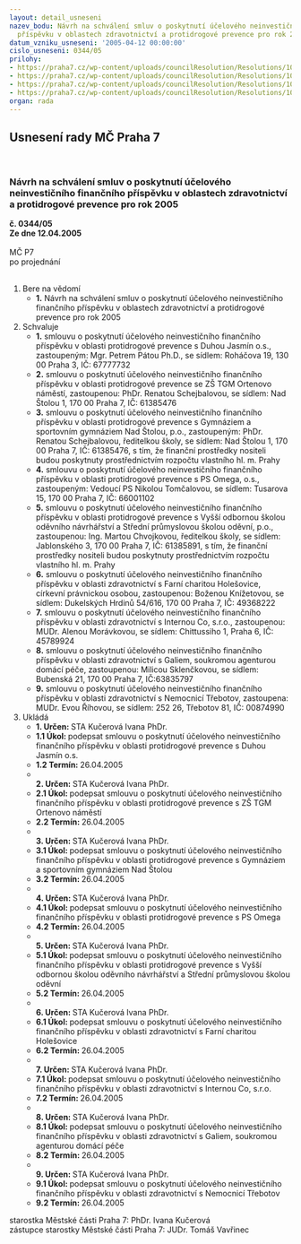 ```yaml
---
layout: detail_usneseni
nazev_bodu: Návrh na schválení smluv o poskytnutí účelového neinvestičního finančního
  příspěvku v oblastech zdravotnictví a protidrogové prevence pro rok 2005
datum_vzniku_usneseni: '2005-04-12 00:00:00'
cislo_usneseni: 0344/05
prilohy:
- https://praha7.cz/wp-content/uploads/councilResolution/Resolutions/10032/18-grant_zdravotnictv%c3%ad_farn%c3%ad_charita.doc
- https://praha7.cz/wp-content/uploads/councilResolution/Resolutions/10032/18-sml-interna_co.doc
- https://praha7.cz/wp-content/uploads/councilResolution/Resolutions/10032/18-galium-zdravotnictv%c3%ad.doc
- https://praha7.cz/wp-content/uploads/councilResolution/Resolutions/10032/18-t%c5%99ebotov.doc
organ: rada
---
```

<div id="ucUsn_pList" class="usn">
	<span><h2>Usnesení rady MČ Praha 7 </h2>
<br></span><div class="standBody">
<span><h3>Návrh na schválení smluv o poskytnutí účelového neinvestičního finančního příspěvku v oblastech zdravotnictví a protidrogové prevence pro rok 2005</h3></span><div class="center">
		<strong>č. 0344/05</strong><br>
	</div>
<div class="center">
		<strong>Ze dne 12.04.2005</strong><br><br>
	</div> MČ P7<br> po projednání<br><br><ol>
<li>Bere na vědomí<ul><li>
<strong>1.</strong> Návrh na schválení smluv o poskytnutí účelového neinvestičního finančního příspěvku v oblastech zdravotnictví a protidrogové prevence pro rok 2005</li></ul>
</li>
<li>Schvaluje<ul>
<li>
<strong>1.</strong> smlouvu o poskytnutí účelového neinvestičního finančního příspěvku v oblasti protidrogové prevence s Duhou Jasmín o.s., zastoupeným: Mgr. Petrem Pátou  Ph.D., se sídlem: Roháčova 19, 130 00 Praha 3, IČ: 67777732</li>
<li>
<strong>2.</strong> smlouvu o poskytnutí účelového neinvestičního finančního příspěvku v oblasti protidrogové prevence se ZŠ TGM Ortenovo náměstí, zastoupenou: PhDr. Renatou Schejbalovou, se sídlem: Nad Štolou 1, 170 00 Praha 7, IČ: 61385476</li>
<li>
<strong>3.</strong> smlouvu o poskytnutí účelového neinvestičního finančního příspěvku v oblasti protidrogové prevence s Gymnáziem a sportovním gymnáziem Nad Štolou, p.o., zastoupeným: PhDr. Renatou Schejbalovou, ředitelkou školy, se sídlem: Nad Štolou 1, 170 00 Praha 7, IČ: 61385476, s tím, že finanční prostředky nositeli budou poskytnuty prostřednictvím rozpočtu vlastního hl. m. Prahy </li>
<li>
<strong>4.</strong> smlouvu o poskytnutí účelového neinvestičního finančního příspěvku v oblasti protidrogové prevence s PS Omega, o.s., zastoupeným: Vedoucí PS Nikolou Tomčalovou, se sídlem: Tusarova 15, 170 00 Praha 7, IČ: 66001102 </li>
<li>
<strong>5.</strong> smlouvu o poskytnutí účelového neinvestičního finančního příspěvku v oblasti protidrogové prevence s Vyšší odbornou školou oděvního návrhářství a Střední průmyslovou školou oděvní, p.o.,  zastoupenou: Ing. Martou Chvojkovou, ředitelkou školy, se sídlem: Jablonského  3, 170 00 Praha 7, IČ: 61385891, s tím, že finanční prostředky nositeli budou poskytnuty prostřednictvím rozpočtu vlastního hl. m. Prahy </li>
<li>
<strong>6.</strong> smlouvu o poskytnutí účelového neinvestičního finančního příspěvku v oblasti zdravotnictví s Farní charitou Holešovice, církevní právnickou osobou, zastoupenou: Boženou Knížetovou, se sídlem: Dukelských Hrdinů 54/616, 170 00  Praha 7, IČ: 49368222</li>
<li>
<strong>7.</strong> smlouvu o poskytnutí účelového neinvestičního finančního příspěvku v oblasti zdravotnictví s Internou Co, s.r.o., zastoupenou: MUDr. Alenou Morávkovou, se sídlem: Chittussiho 1, Praha 6, IČ: 45789924</li>
<li>
<strong>8.</strong> smlouvu o poskytnutí účelového neinvestičního finančního příspěvku v oblasti zdravotnictví s Galiem, soukromou agenturou domácí péče, zastoupenou: Milicou Sklenčkovou, se sídlem: Bubenská 21, 170 00 Praha 7, IČ:63835797          </li>
<li>
<strong>9.</strong> smlouvu o poskytnutí účelového neinvestičního finančního příspěvku v oblasti zdravotnictví s Nemocnicí Třebotov, zastoupena: MUDr. Evou Říhovou, se sídlem: 252 26,  Třebotov 81, IČ: 00874990</li>
</ul>
</li>
<li>Ukládá<ul>
<li>
<strong>1. Určen: </strong>STA Kučerová Ivana PhDr.</li>
<li>
<strong>1.1 Úkol: </strong>podepsat smlouvu o poskytnutí účelového neinvestičního finančního příspěvku v oblasti protidrogové prevence s Duhou Jasmín o.s.</li>
<li>
<strong>1.2 Termín: </strong>26.04.2005</li>
<li>
<strong><br>2. Určen: </strong>STA Kučerová Ivana PhDr.</li>
<li>
<strong>2.1 Úkol: </strong>podepsat smlouvu o poskytnutí účelového neinvestičního finančního příspěvku v oblasti protidrogové prevence s ZŠ TGM Ortenovo náměstí </li>
<li>
<strong>2.2 Termín: </strong>26.04.2005</li>
<li>
<strong><br>3. Určen: </strong>STA Kučerová Ivana PhDr.</li>
<li>
<strong>3.1 Úkol: </strong>podepsat smlouvu o poskytnutí účelového neinvestičního finančního příspěvku v oblasti protidrogové prevence s Gymnáziem a sportovním gymnáziem Nad Štolou </li>
<li>
<strong>3.2 Termín: </strong>26.04.2005</li>
<li>
<strong><br>4. Určen: </strong>STA Kučerová Ivana PhDr.</li>
<li>
<strong>4.1 Úkol: </strong>podepsat smlouvu o poskytnutí účelového neinvestičního finančního příspěvku v oblasti protidrogové prevence s PS Omega  </li>
<li>
<strong>4.2 Termín: </strong>26.04.2005</li>
<li>
<strong><br>5. Určen: </strong>STA Kučerová Ivana PhDr.</li>
<li>
<strong>5.1 Úkol: </strong>podepsat smlouvu o poskytnutí účelového neinvestičního finančního příspěvku v oblasti protidrogové prevence s Vyšší odbornou školou oděvního návrhářství a Střední průmyslovou školou oděvní  </li>
<li>
<strong>5.2 Termín: </strong>26.04.2005</li>
<li>
<strong><br>6. Určen: </strong>STA Kučerová Ivana PhDr.</li>
<li>
<strong>6.1 Úkol: </strong>podepsat smlouvu o poskytnutí účelového neinvestičního finančního příspěvku v oblasti zdravotnictví s Farní charitou Holešovice </li>
<li>
<strong>6.2 Termín: </strong>26.04.2005</li>
<li>
<strong><br>7. Určen: </strong>STA Kučerová Ivana PhDr.</li>
<li>
<strong>7.1 Úkol: </strong>podepsat smlouvu o poskytnutí účelového neinvestičního finančního příspěvku v oblasti zdravotnictví s Internou Co, s.r.o.  </li>
<li>
<strong>7.2 Termín: </strong>26.04.2005</li>
<li>
<strong><br>8. Určen: </strong>STA Kučerová Ivana PhDr.</li>
<li>
<strong>8.1 Úkol: </strong>podepsat smlouvu o poskytnutí účelového neinvestičního finančního příspěvku v oblasti zdravotnictví s Galiem, soukromou agenturou domácí péče </li>
<li>
<strong>8.2 Termín: </strong>26.04.2005</li>
<li>
<strong><br>9. Určen: </strong>STA Kučerová Ivana PhDr.</li>
<li>
<strong>9.1 Úkol: </strong>podepsat smlouvu o poskytnutí účelového neinvestičního finančního příspěvku v oblasti zdravotnictví s Nemocnicí Třebotov   </li>
<li>
<strong>9.2 Termín: </strong>26.04.2005</li>
</ul>
</li>
</ol>starostka Městské části Praha 7: PhDr. Ivana Kučerová<br>zástupce starostky Městské části Praha 7: JUDr. Tomáš Vavřinec 
</div>
</div>